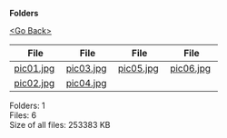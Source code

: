 **Folders**

[&lt;Go Back&gt;](../right.html)

  

<table><thead><tr class="header"><th><strong>File</strong></th><th><strong>File</strong></th><th><strong>File</strong></th><th><strong>File</strong></th></tr></thead><tbody><tr class="odd"><td><a href="pic01.jpg">pic01.jpg</a> </td><td><a href="pic03.jpg">pic03.jpg</a> </td><td><a href="pic05.jpg">pic05.jpg</a> </td><td><a href="pic06.jpg">pic06.jpg</a> </td></tr><tr class="even"><td><a href="pic02.jpg">pic02.jpg</a> </td><td><a href="pic04.jpg">pic04.jpg</a> </td><td></td><td></td></tr></tbody></table>

Folders: 1  
Files: 6  
Size of all files: 253383 KB
